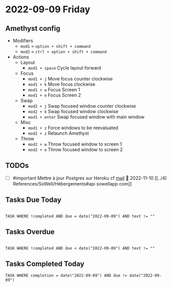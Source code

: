 # 2022-09-09 Friday

## Amethyst config

- Modifiers
	- `mod1` = `option + shift + command`
	- `mod2` = `ctrl + option + shift + command`
- Actions
	- Layout
		- `mod1 + space` Cycle layout forward
	- Focus
		- `mod1 + j` Move focus counter clockwise
		- `mod1 + k` Move focus clockwise
		- `mod1 + w` Focus Screen 1
		- `mod1 + e` Focus Screen 2
	- Swap
		- `mod2 + j` Swap focused window counter clockwise
		- `mod2 + k` Swap focused window clockwise
		- `mod1 + enter` Swap focused window with main window
	- Misc
		- `mod1 + z` Force windows to be reevaluated
		- `mod2 + z` Relaunch Amethyst
	- Throw
		- `mod2 + w` Throw focused window to screen 1
		- `mod2 + e` Throw focused window to screen 2

## TODOs

- [ ]  #important Mettre à jour Postgres sur Heroku cf [mail](message://<905e3da9-ad04-48e3-b848-6573aacb9a34@notifications.heroku.com>) 📅 2022-11-10  [[../4) References/SoWell/Hébergements#api sowellapp com]]

## Tasks Due Today

```dataview

TASK WHERE !completed AND due = date("2022-09-09") AND text != ""

```

## Tasks Overdue

```dataview

TASK WHERE !completed AND due < date("2022-09-09") AND text != ""

```

## Tasks Completed Today

```dataview
TASK WHERE completion = date("2022-09-09") AND due != date("2022-09-09")
```